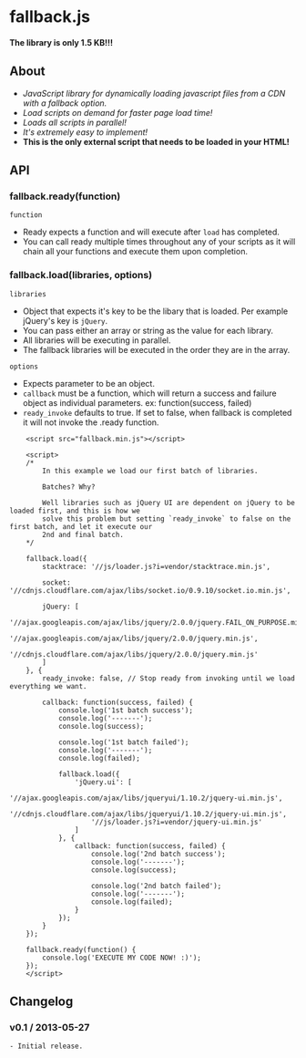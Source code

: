 fallback.js
===========
#### The library is only 1.5 KB!!!

## About
* _JavaScript library for dynamically loading javascript files from a CDN with a fallback option._
* _Load scripts on demand for faster page load time!_
* _Loads all scripts in parallel!_
* _It's extremely easy to implement!_
* __This is the only external script that needs to be loaded in your HTML!__

## API
### fallback.ready(function)
`function`
- Ready expects a function and will execute after `load` has completed.
- You can call ready multiple times throughout any of your scripts as it will chain all your functions and execute them upon completion.

### fallback.load(libraries, options)
`libraries`
- Object that expects it's key to be the libary that is loaded. Per example jQuery's key is `jQuery`.
- You can pass either an array or string as the value for each library.
- All libraries will be executing in parallel.
- The fallback libraries will be executed in the order they are in the array.

`options`
- Expects parameter to be an object.
- `callback` must be a function, which will return a success and failure object as individual parameters. ex: function(success, failed)
- `ready_invoke` defaults to true. If set to false, when fallback is completed it will not invoke the .ready function.

```
	<script src="fallback.min.js"></script>

	<script>
	/*
		In this example we load our first batch of libraries.

		Batches? Why?

		Well libraries such as jQuery UI are dependent on jQuery to be loaded first, and this is how we
		solve this problem but setting `ready_invoke` to false on the first batch, and let it execute our
		2nd and final batch.
	*/

	fallback.load({
		stacktrace: '//js/loader.js?i=vendor/stacktrace.min.js',

		socket: '//cdnjs.cloudflare.com/ajax/libs/socket.io/0.9.10/socket.io.min.js',

		jQuery: [
			'//ajax.googleapis.com/ajax/libs/jquery/2.0.0/jquery.FAIL_ON_PURPOSE.min.js',
			'//ajax.googleapis.com/ajax/libs/jquery/2.0.0/jquery.min.js',
			'//cdnjs.cloudflare.com/ajax/libs/jquery/2.0.0/jquery.min.js'
		]
	}, {
		ready_invoke: false, // Stop ready from invoking until we load everything we want.

		callback: function(success, failed) {
			console.log('1st batch success');
			console.log('-------');
			console.log(success);

			console.log('1st batch failed');
			console.log('-------');
			console.log(failed);

			fallback.load({
				'jQuery.ui': [
					'//ajax.googleapis.com/ajax/libs/jqueryui/1.10.2/jquery-ui.min.js',
					'//cdnjs.cloudflare.com/ajax/libs/jqueryui/1.10.2/jquery-ui.min.js',
					'//js/loader.js?i=vendor/jquery-ui.min.js'
				]
			}, {
				callback: function(success, failed) {
					console.log('2nd batch success');
					console.log('-------');
					console.log(success);

					console.log('2nd batch failed');
					console.log('-------');
					console.log(failed);
				}
			});
		}
	});
	
	fallback.ready(function() {
		console.log('EXECUTE MY CODE NOW! :)');
	});
	</script>
```

## Changelog
### v0.1 / 2013-05-27
	- Initial release.
